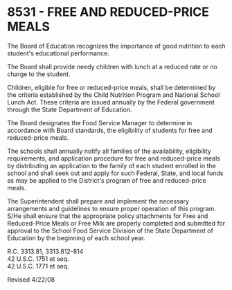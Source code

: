 8531 - FREE AND REDUCED-PRICE MEALS
===================================

The Board of Education recognizes the importance of good nutrition to
each student's educational performance.

The Board shall provide needy children with lunch at a reduced rate or
no charge to the student.

Children, eligible for free or reduced-price meals, shall be determined
by the criteria established by the Child Nutrition Program and National
School Lunch Act. These criteria are issued annually by the Federal
government through the State Department of Education.

The Board designates the Food Service Manager to determine in accordance
with Board standards, the eligibility of students for free and
reduced-price meals.

The schools shall annually notify all families of the availability,
eligibility requirements, and application procedure for free and
reduced-price meals by distributing an application to the family of each
student enrolled in the school and shall seek out and apply for such
Federal, State, and local funds as may be applied to the District's
program of free and reduced-price meals.

The Superintendent shall prepare and implement the necessary
arrangements and guidelines to ensure proper operation of this program.
S/He shall ensure that the appropriate policy attachments for Free and
Reduced-Price Meals or Free Milk are properly completed and submitted
for approval to the School Food Service Division of the State Department
of Education by the beginning of each school year.

R.C. 3313.81, 3313.812-814\
 42 U.S.C. 1751 et seq.\
 42 U.S.C. 1771 et seq.

Revised 4/22/08
